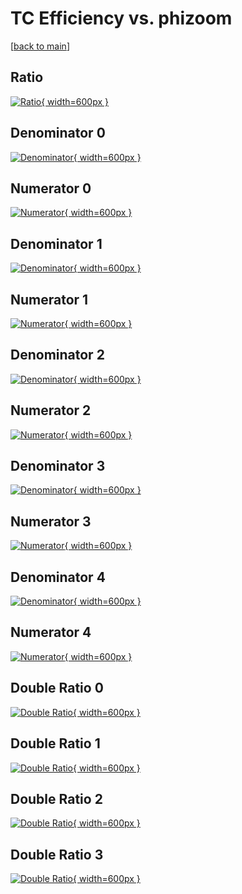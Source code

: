 # TC Efficiency vs. phizoom

[[back to main](./)]



## Ratio

[![Ratio](../mtv/var/TC_xtr_321_1_eff_phizoom.png){ width=600px }](../mtv/var/TC_xtr_321_1_eff_phizoom.pdf)

## Denominator 0

[![Denominator](../mtv/den/TC_xtr_321_1_eff_phizoom_den0.png){ width=600px }](../mtv/den/TC_xtr_321_1_eff_phizoom_den0.pdf)

## Numerator 0

[![Numerator](../mtv/num/TC_xtr_321_1_eff_phizoom_num0.png){ width=600px }](../mtv/num/TC_xtr_321_1_eff_phizoom_num0.pdf)

## Denominator 1

[![Denominator](../mtv/den/TC_xtr_321_1_eff_phizoom_den1.png){ width=600px }](../mtv/den/TC_xtr_321_1_eff_phizoom_den1.pdf)

## Numerator 1

[![Numerator](../mtv/num/TC_xtr_321_1_eff_phizoom_num1.png){ width=600px }](../mtv/num/TC_xtr_321_1_eff_phizoom_num1.pdf)

## Denominator 2

[![Denominator](../mtv/den/TC_xtr_321_1_eff_phizoom_den2.png){ width=600px }](../mtv/den/TC_xtr_321_1_eff_phizoom_den2.pdf)

## Numerator 2

[![Numerator](../mtv/num/TC_xtr_321_1_eff_phizoom_num2.png){ width=600px }](../mtv/num/TC_xtr_321_1_eff_phizoom_num2.pdf)

## Denominator 3

[![Denominator](../mtv/den/TC_xtr_321_1_eff_phizoom_den3.png){ width=600px }](../mtv/den/TC_xtr_321_1_eff_phizoom_den3.pdf)

## Numerator 3

[![Numerator](../mtv/num/TC_xtr_321_1_eff_phizoom_num3.png){ width=600px }](../mtv/num/TC_xtr_321_1_eff_phizoom_num3.pdf)

## Denominator 4

[![Denominator](../mtv/den/TC_xtr_321_1_eff_phizoom_den4.png){ width=600px }](../mtv/den/TC_xtr_321_1_eff_phizoom_den4.pdf)

## Numerator 4

[![Numerator](../mtv/num/TC_xtr_321_1_eff_phizoom_num4.png){ width=600px }](../mtv/num/TC_xtr_321_1_eff_phizoom_num4.pdf)

## Double Ratio 0

[![Double Ratio](../mtv/ratio/TC_xtr_321_1_eff_phizoom_ratio0.png){ width=600px }](../mtv/ratio/TC_xtr_321_1_eff_phizoom_ratio0.pdf)

## Double Ratio 1

[![Double Ratio](../mtv/ratio/TC_xtr_321_1_eff_phizoom_ratio1.png){ width=600px }](../mtv/ratio/TC_xtr_321_1_eff_phizoom_ratio1.pdf)

## Double Ratio 2

[![Double Ratio](../mtv/ratio/TC_xtr_321_1_eff_phizoom_ratio2.png){ width=600px }](../mtv/ratio/TC_xtr_321_1_eff_phizoom_ratio2.pdf)

## Double Ratio 3

[![Double Ratio](../mtv/ratio/TC_xtr_321_1_eff_phizoom_ratio3.png){ width=600px }](../mtv/ratio/TC_xtr_321_1_eff_phizoom_ratio3.pdf)

